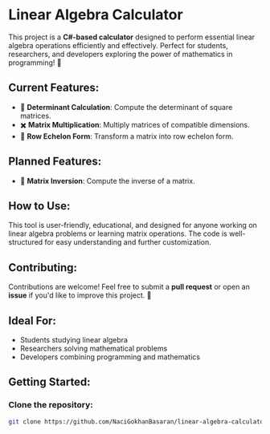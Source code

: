 # Linear Algebra Calculator

This project is a **C#-based calculator** designed to perform essential linear algebra operations efficiently and effectively. Perfect for students, researchers, and developers exploring the power of mathematics in programming! 🚀

## Current Features:
- 🔢 **Determinant Calculation**: Compute the determinant of square matrices.
- ✖️ **Matrix Multiplication**: Multiply matrices of compatible dimensions.
- 📐 **Row Echelon Form**: Transform a matrix into row echelon form.

## Planned Features:
- 🔄 **Matrix Inversion**: Compute the inverse of a matrix.

## How to Use:
This tool is user-friendly, educational, and designed for anyone working on linear algebra problems or learning matrix operations. The code is well-structured for easy understanding and further customization.

## Contributing:
Contributions are welcome! Feel free to submit a **pull request** or open an **issue** if you'd like to improve this project. 🌟

## Ideal For:
- Students studying linear algebra  
- Researchers solving mathematical problems  
- Developers combining programming and mathematics  

## Getting Started:
### Clone the repository:
```bash
git clone https://github.com/NaciGokhanBasaran/linear-algebra-calculator.git
